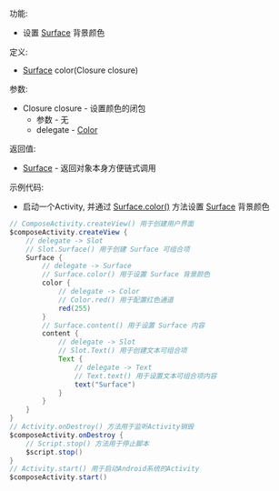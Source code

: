 功能:

+ 设置 [Surface](/API/UI/Compose/Widget/Surface/README.md) 背景颜色

定义:

+ [Surface](/API/UI/Compose/Widget/Surface/README.md) color(Closure closure)

参数:

+ Closure closure - 设置颜色的闭包
    + 参数 - 无
    + delegate - [Color](/API/UI/Compose/Theme/Color/Color/README.md)

返回值:

+ [Surface](/API/UI/Compose/Widget/Surface/README.md) - 返回对象本身方便链式调用

示例代码:

+ 启动一个Activity, 并通过 [Surface.color()](/API/UI/Compose/Widget/Surface/README.md?id=color)
  方法设置 [Surface](/API/UI/Compose/Widget/Surface/README.md) 背景颜色

```groovy
// ComposeActivity.createView() 用于创建用户界面
$composeActivity.createView {
    // delegate -> Slot
    // Slot.Surface() 用于创建 Surface 可组合项
    Surface {
        // delegate -> Surface
        // Surface.color() 用于设置 Surface 背景颜色
        color {
            // delegate -> Color
            // Color.red() 用于配置红色通道
            red(255)
        }
        // Surface.content() 用于设置 Surface 内容
        content {
            // delegate -> Slot
            // Slot.Text() 用于创建文本可组合项
            Text {
                // delegate -> Text
                // Text.text() 用于设置文本可组合项内容
                text("Surface")
            }
        }
    }
}
// Activity.onDestroy() 方法用于监听Activity销毁
$composeActivity.onDestroy {
    // Script.stop() 方法用于停止脚本
    $script.stop()
}
// Activity.start() 用于启动Android系统的Activity
$composeActivity.start()
```